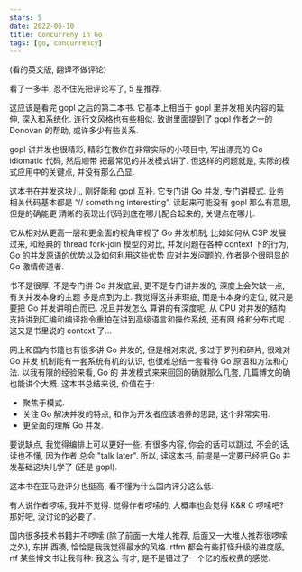 ```yaml
---
stars: 5
date: 2022-06-10
title: Concurreny in Go
tags: [go, concurrency]
---
```


(看的英文版, 翻译不做评论)

看了一多半, 忍不住先把评论写了, 5 星推荐.

这应该是看完 gopl 之后的第二本书. 它基本上相当于 gopl 里并发相关内容的延伸, 深入和系统化.
连行文风格也有些相似. 致谢里面提到了 gopl 作者之一的 Donovan 的帮助, 或许多少有些关系.

gopl 讲并发也很精彩, 精彩在教你在非常实际的小项目中, 写出漂亮的 Go idiomatic 代码, 然后顺带
把最常见的并发模式讲了. 但这样的问题就是, 实际的模式应用中的关键点, 并没有那么凸显.

这本书在并发这块儿, 刚好能和 gopl 互补. 它专门讲 Go 并发, 专门讲模式. 业务
相关代码基本都是 “// something interesting”. 读起来可能没有 gopl 那么有意思, 但是的确能更
清晰的表现出代码到底在哪儿配合起来的, 关键点在哪儿.

它从相对从更高一层和更全面的视角审视了 Go 并发机制, 比如如何从 CSP 发展过来, 和经典的 thread
fork-join 模型的对比, 并发问题在各种 context 下的行为, Go 的并发原语的优势以及如何利用这些优势
应对并发问题的. 作者是个很明显的 Go 激情传道者.

书不是很厚, 不是专门讲 Go 并发底层, 更不是专门讲并发的, 深度上会欠缺一点, 有关并发本身的主题
多是点到为止. 我觉得这并非瑕疵, 而是书本身的定位, 就只是要把 Go 并发讲明白而已. 况且并发怎么
算讲的有深度呢, 从 CPU 对并发的结构支持讲到汇编和编译指令重拍在讲到高级语言和操作系统, 还有网
络和分布式呢... 这又是书里说的 context 了...

网上和国内书籍也有很多讲 Go 并发的, 但是相对来说, 多过于罗列和碎片, 很难对 Go 并发
机制能有一套系统有机的认识, 也很难总结一套看待 Go 原语和方法和心法. 以我有限的经验来看, Go 的
并发模式来来回回的确就那么几套, 几篇博文的确也能讲个大概. 这本书总结来说, 价值在于:

- 聚焦于模式.
- 关注 Go 解决并发的特点, 和作为开发者应该培养的思路, 这个非常实用.
- 更全面的理解 Go 并发.

要说缺点, 我觉得编排上可以更好一些. 有很多内容, 你会的话可以跳过, 不会的话, 读也不懂, 因为作者
总会 "talk later". 所以, 读这本书, 前提是一定要已经把 Go 并发基础这块儿学了 (还是 gopl).

这本书在亚马逊评分也挺高, 看不懂为什么国内评分这么低.

有人说作者啰嗦, 我并不觉得. 觉得作者啰嗦的, 大概率也会觉得 K&R C 啰嗦吧? 那好吧, 没讨论的必要了.

国内很多技术书籍并不啰嗦 (除了前面一大堆人推荐, 后面又一大堆人推荐很啰嗦之外), 东拼
西凑, 恰恰是我我觉得最水的风格. rtfm 都会有些打怪升级的进度感, rtf 某些博文书让我有种: 我这么
有才, 是不是错过了一个亿的版权费的感觉.